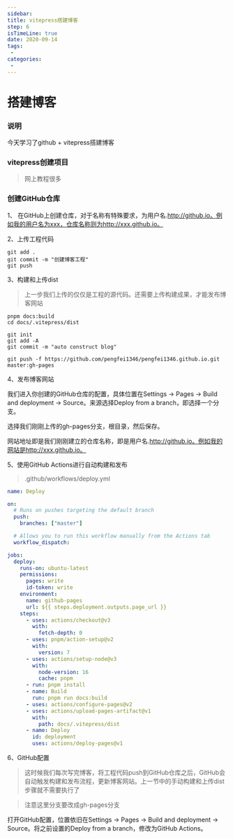 ```yaml
---
sidebar:
title: vitepress搭建博客
step: 6
isTimeLine: true
date: 2020-09-14
tags:
 - 
categories:
 - 
---
```

# 搭建博客


### 说明

今天学习了github + vitepress搭建博客


### vitepress创建项目

> 网上教程很多

### 创建GitHub仓库

1、 在GitHub上创建仓库，对于名称有特殊要求，为用户名.http://github.io。例如我的用户名为xxx，仓库名称则为http://xxx.github.io。

2、上传工程代码

```text
git add .
git commit -m "创建博客工程"
git push
```

3、构建和上传dist

> 上一步我们上传的仅仅是工程的源代码。还需要上传构建成果，才能发布博客网站

```shell
pnpm docs:build
cd docs/.vitepress/dist

git init
git add -A
git commit -m "auto construct blog"

git push -f https://github.com/pengfei1346/pengfei1346.github.io.git master:gh-pages
```

4、发布博客网站

我们进入你创建的GitHub仓库的配置，具体位置在Settings -> Pages -> Build and deployment -> Source。来源选择Deploy from a branch，即选择一个分支。

选择我们刚刚上传的gh-pages分支，根目录，然后保存。

网站地址即是我们刚刚建立的仓库名称，即是用户名.http://github.io。例如我的网站是http://xxx.github.io。

5、使用GitHub Actions进行自动构建和发布

> .github/workflows/deploy.yml

```yaml
name: Deploy

on:
  # Runs on pushes targeting the default branch
  push:
    branches: ["master"]

  # Allows you to run this workflow manually from the Actions tab
  workflow_dispatch:

jobs:
  deploy:
    runs-on: ubuntu-latest
    permissions:
      pages: write
      id-token: write
    environment:
      name: github-pages
      url: ${{ steps.deployment.outputs.page_url }}
    steps:
      - uses: actions/checkout@v3
        with:
          fetch-depth: 0
      - uses: pnpm/action-setup@v2
        with:
          version: 7
      - uses: actions/setup-node@v3
        with:
          node-version: 16
          cache: pnpm
      - run: pnpm install
      - name: Build
        run: pnpm run docs:build
      - uses: actions/configure-pages@v2
      - uses: actions/upload-pages-artifact@v1
        with:
          path: docs/.vitepress/dist
      - name: Deploy
        id: deployment
        uses: actions/deploy-pages@v1
```

6、GitHub配置

> 这时候我们每次写完博客，将工程代码push到GitHub仓库之后，GitHub会自动触发构建和发布流程，更新博客网站。上一节中的手动构建和上传dist步骤就不需要执行了

> 注意这里分支要改成gh-pages分支

打开GitHub配置，位置依旧在Settings -> Pages -> Build and deployment -> Source。将之前设置的Deploy from a branch，修改为GitHub Actions。

